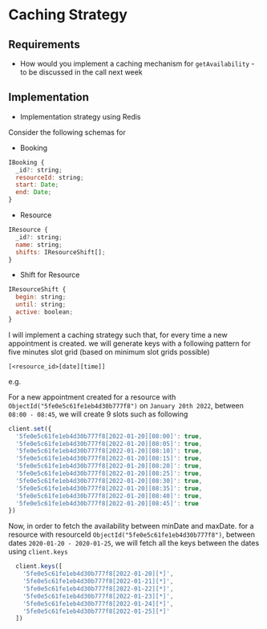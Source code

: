 # Caching Strategy

## Requirements
- How would you implement a caching mechanism for `getAvailability` - to be discussed in the call next week

## Implementation

- Implementation strategy using Redis

Consider the following schemas for

- Booking
```javascript
IBooking {
  _id?: string;
  resourceId: string;
  start: Date;
  end: Date;
}
```

- Resource
```javascript
IResource {
  _id?: string;
  name: string;
  shifts: IResourceShift[];
}
```

- Shift for Resource
```javascript
IResourceShift {
  begin: string;
  until: string;
  active: boolean;
}
```

I will implement a caching strategy such that, for every time a new appointment is created. we will generate keys with a following pattern for five minutes slot grid (based on minimum slot grids possible)

````[<resource_id>[date][time]]````

e.g. 

For a new appointment created for a resource with ````ObjectId("5fe0e5c61fe1eb4d30b777f8")```` on ````January 20th 2022````, between ````08:00 - 08:45````, we will create 9 slots such as following

````javascript
client.set({
  '5fe0e5c61fe1eb4d30b777f8[2022-01-20][08:00]': true,
  '5fe0e5c61fe1eb4d30b777f8[2022-01-20][08:05]': true,
  '5fe0e5c61fe1eb4d30b777f8[2022-01-20][08:10]': true,
  '5fe0e5c61fe1eb4d30b777f8[2022-01-20][08:15]': true,
  '5fe0e5c61fe1eb4d30b777f8[2022-01-20][08:20]': true,
  '5fe0e5c61fe1eb4d30b777f8[2022-01-20][08:25]': true,
  '5fe0e5c61fe1eb4d30b777f8[2022-01-20][08:30]': true,
  '5fe0e5c61fe1eb4d30b777f8[2022-01-20][08:35]': true,
  '5fe0e5c61fe1eb4d30b777f8[2022-01-20][08:40]': true,
  '5fe0e5c61fe1eb4d30b777f8[2022-01-20][08:45]': true
})
````

Now, in order to fetch the availability between minDate and maxDate. for a resource with resourceId ````ObjectId("5fe0e5c61fe1eb4d30b777f8")````, between dates
````2020-01-20 - 2020-01-25````, we will fetch all the keys between the dates using ````client.keys````

````javascript
  client.keys([
    '5fe0e5c61fe1eb4d30b777f8[2022-01-20][*]',
    '5fe0e5c61fe1eb4d30b777f8[2022-01-21][*]',
    '5fe0e5c61fe1eb4d30b777f8[2022-01-22][*]',
    '5fe0e5c61fe1eb4d30b777f8[2022-01-23][*]',
    '5fe0e5c61fe1eb4d30b777f8[2022-01-24][*]',
    '5fe0e5c61fe1eb4d30b777f8[2022-01-25][*]'
  ])
````
